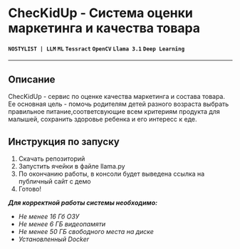 # ChecKidUp - Система оценки маркетинга и качества товара
#### `NOSTYLIST | LLM` `ML` `Tessract` `OpenCV` `Llama 3.1` `Deep Learning`
***
## Описание
ChecKidUp - сервис по оценке качества маркетинга и состава товара. Ее основная цель - помочь родителям детей разного возраста выбрать правильное питание,соответсвующие всем критериям продукта для малышей, сохранить здоровье ребенка и его интересс к еде. 

## Инструкция по запуску
1. Скачать репозиторий
2. Запустить ячейки в файле llama.py
3. По окончанию работы, в консоли будет выведена ссылка на публичный сайт с демо
4. Готово!

**_Для корректной работы системы необходимо:_**
- _Не менее 16 Гб ОЗУ_
- _Не менее 6 ГБ видеопамяти_
- _Не менее 50 ГБ свободного места на диске_
- _Установленный Docker_
